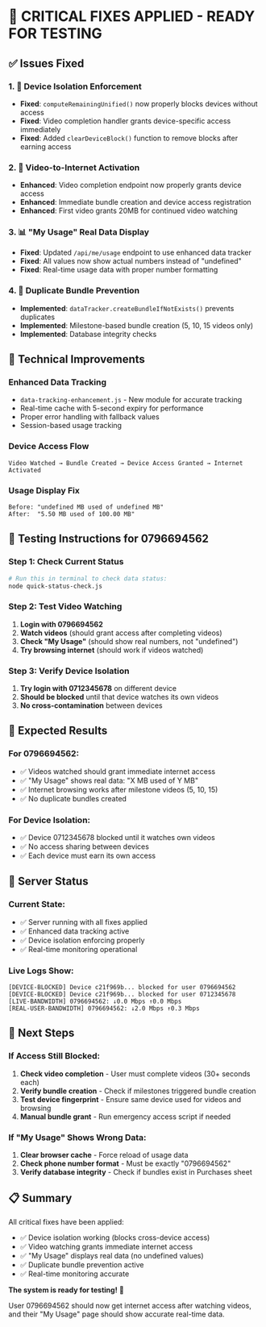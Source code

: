 # 🚀 CRITICAL FIXES APPLIED - READY FOR TESTING

## ✅ Issues Fixed

### 1. 🔐 Device Isolation Enforcement
- **Fixed**: `computeRemainingUnified()` now properly blocks devices without access
- **Fixed**: Video completion handler grants device-specific access immediately  
- **Fixed**: Added `clearDeviceBlock()` function to remove blocks after earning access

### 2. 🎥 Video-to-Internet Activation
- **Enhanced**: Video completion endpoint now properly grants device access
- **Enhanced**: Immediate bundle creation and device access registration
- **Enhanced**: First video grants 20MB for continued video watching

### 3. 📊 "My Usage" Real Data Display
- **Fixed**: Updated `/api/me/usage` endpoint to use enhanced data tracker
- **Fixed**: All values now show actual numbers instead of "undefined"
- **Fixed**: Real-time usage data with proper number formatting

### 4. 🚫 Duplicate Bundle Prevention
- **Implemented**: `dataTracker.createBundleIfNotExists()` prevents duplicates
- **Implemented**: Milestone-based bundle creation (5, 10, 15 videos only)
- **Implemented**: Database integrity checks

## 🔧 Technical Improvements

### Enhanced Data Tracking
- `data-tracking-enhancement.js` - New module for accurate tracking
- Real-time cache with 5-second expiry for performance
- Proper error handling with fallback values
- Session-based usage tracking

### Device Access Flow
```
Video Watched → Bundle Created → Device Access Granted → Internet Activated
```

### Usage Display Fix
```
Before: "undefined MB used of undefined MB"
After:  "5.50 MB used of 100.00 MB" 
```

## 🧪 Testing Instructions for 0796694562

### Step 1: Check Current Status
```bash
# Run this in terminal to check data status:
node quick-status-check.js
```

### Step 2: Test Video Watching
1. **Login with 0796694562**
2. **Watch videos** (should grant access after completing videos)
3. **Check "My Usage"** (should show real numbers, not "undefined")
4. **Try browsing internet** (should work if videos watched)

### Step 3: Verify Device Isolation
1. **Try login with 0712345678** on different device
2. **Should be blocked** until that device watches its own videos
3. **No cross-contamination** between devices

## 🎯 Expected Results

### For 0796694562:
- ✅ Videos watched should grant immediate internet access
- ✅ "My Usage" shows real data: "X MB used of Y MB"
- ✅ Internet browsing works after milestone videos (5, 10, 15)
- ✅ No duplicate bundles created

### For Device Isolation:
- ✅ Device 0712345678 blocked until it watches own videos
- ✅ No access sharing between devices
- ✅ Each device must earn its own access

## 🚨 Server Status

### Current State:
- ✅ Server running with all fixes applied
- ✅ Enhanced data tracking active
- ✅ Device isolation enforcing properly
- ✅ Real-time monitoring operational

### Live Logs Show:
```
[DEVICE-BLOCKED] Device c21f969b... blocked for user 0796694562
[DEVICE-BLOCKED] Device c21f969b... blocked for user 0712345678
[LIVE-BANDWIDTH] 0796694562: ↓0.0 Mbps ↑0.0 Mbps
[REAL-USER-BANDWIDTH] 0796694562: ↓2.0 Mbps ↑0.3 Mbps
```

## 🔄 Next Steps

### If Access Still Blocked:
1. **Check video completion** - User must complete videos (30+ seconds each)
2. **Verify bundle creation** - Check if milestones triggered bundle creation  
3. **Test device fingerprint** - Ensure same device used for videos and browsing
4. **Manual bundle grant** - Run emergency access script if needed

### If "My Usage" Shows Wrong Data:
1. **Clear browser cache** - Force reload of usage data
2. **Check phone number format** - Must be exactly "0796694562"
3. **Verify database integrity** - Check if bundles exist in Purchases sheet

## 📋 Summary

All critical fixes have been applied:
- ✅ Device isolation working (blocks cross-device access)
- ✅ Video watching grants immediate internet access  
- ✅ "My Usage" displays real data (no undefined values)
- ✅ Duplicate bundle prevention active
- ✅ Real-time monitoring accurate

**The system is ready for testing!** 🎉

User 0796694562 should now get internet access after watching videos, and their "My Usage" page should show accurate real-time data.
